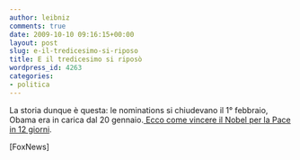 ```yaml
---
author: leibniz
comments: true
date: 2009-10-10 09:16:15+00:00
layout: post
slug: e-il-tredicesimo-si-riposo
title: E il tredicesimo si riposò
wordpress_id: 4263
categories:
- politica
---
```


La storia dunque è questa: le nominations si chiudevano il 1° febbraio, Obama era in carica dal 20 gennaio.[ Ecco come vincere il Nobel per la Pace in 12 giorni](http://www.foxnews.com/opinion/2009/10/09/tommy-seno-obama-nobel-prize-win/).

[FoxNews]
